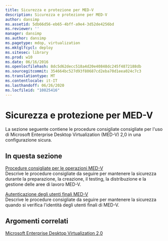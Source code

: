 ```yaml
---
title: Sicurezza e protezione per MED-V
description: Sicurezza e protezione per MED-V
author: dansimp
ms.assetid: 5db66d56-eb65-4bff-a9e4-3d52de4256bd
ms.reviewer: ''
manager: dansimp
ms.author: dansimp
ms.pagetype: mdop, virtualization
ms.mktglfcycl: deploy
ms.sitesec: library
ms.prod: w10
ms.date: 06/16/2016
ms.openlocfilehash: 8dc5d62decc518a4d20e40848dc245f4872188db
ms.sourcegitcommit: 354664bc527d93f80687cd2eba70d1eea024c7c3
ms.translationtype: MT
ms.contentlocale: it-IT
ms.lasthandoff: 06/26/2020
ms.locfileid: "10825416"
---
```

# Sicurezza e protezione per MED-V


La sezione seguente contiene le procedure consigliate consigliate per l'uso di Microsoft Enterprise Desktop Virtualization (MED-V) 2,0 in una configurazione sicura.

## In questa sezione


<a href="" id="security-best-practices-for-med-v-operations"></a>[Procedure consigliate per le operazioni MED-V](security-best-practices-for-med-v-operations.md)  
Descrive le procedure consigliate da seguire per mantenere la sicurezza durante la preparazione, la creazione, il testing, la distribuzione e la gestione delle aree di lavoro MED-V.

<a href="" id="authentication-of-med-v-end-users"></a>[Autenticazione degli utenti finali MED-V](authentication-of-med-v-end-users.md)  
Descrive le procedure consigliate da seguire per mantenere la sicurezza quando si verifica l'identità degli utenti finali di MED-V.

## Argomenti correlati


[Microsoft Enterprise Desktop Virtualization 2,0](index.md)

 

 





